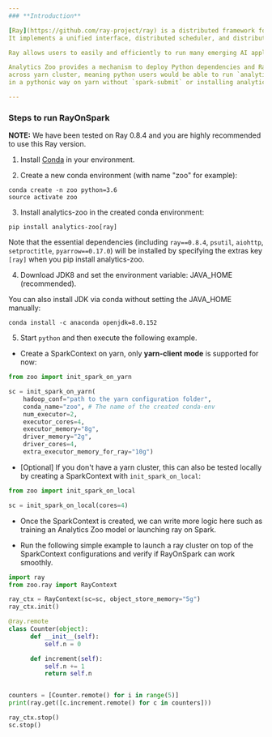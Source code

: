 ```yaml
---
### **Introduction**

[Ray](https://github.com/ray-project/ray) is a distributed framework for emerging AI applications open-sourced by [UC Berkeley RISELab](https://rise.cs.berkeley.edu). 
It implements a unified interface, distributed scheduler, and distributed and fault-tolerant store to address the new and demanding systems requirements for advanced AI technologies. 

Ray allows users to easily and efficiently to run many emerging AI applications, such as deep reinforcement learning using RLlib, scalable hyperparameter search using Ray Tune, automatic program synthesis using AutoPandas, etc.

Analytics Zoo provides a mechanism to deploy Python dependencies and Ray services automatically
across yarn cluster, meaning python users would be able to run `analytics-zoo` or `ray`
in a pythonic way on yarn without `spark-submit` or installing analytics-zoo or ray across all cluster nodes.

---
```

### **Steps to run RayOnSpark**

**NOTE:** We have been tested on Ray 0.8.4 and you are highly recommended to use this Ray version.

1) Install [Conda](https://docs.conda.io/projects/conda/en/latest/commands/install.html) in your environment.

2) Create a new conda environment (with name "zoo" for example):
```
conda create -n zoo python=3.6
source activate zoo
```

3) Install analytics-zoo in the created conda environment:
```
pip install analytics-zoo[ray]
```

Note that the essential dependencies (including `ray==0.8.4`, `psutil`, `aiohttp`, `setproctitle`, `pyarrow==0.17.0`) will be installed by specifying the extras key `[ray]` when you pip install analytics-zoo.

4) Download JDK8 and set the environment variable: JAVA_HOME (recommended).

You can also install JDK via conda without setting the JAVA_HOME manually:

`conda install -c anaconda openjdk=8.0.152`

5) Start `python` and then execute the following example.

- Create a SparkContext on yarn, only __yarn-client mode__ is supported for now:

```python
from zoo import init_spark_on_yarn

sc = init_spark_on_yarn(
    hadoop_conf="path to the yarn configuration folder",
    conda_name="zoo", # The name of the created conda-env
    num_executor=2,
    executor_cores=4,
    executor_memory="8g",
    driver_memory="2g",
    driver_cores=4,
    extra_executor_memory_for_ray="10g")
```

- [Optional] If you don't have a yarn cluster, this can also be tested locally by creating a SparkContext
with `init_spark_on_local`:

```python
from zoo import init_spark_on_local

sc = init_spark_on_local(cores=4)
```

- Once the SparkContext is created, we can write more logic here such as training an Analytics Zoo model
or launching ray on Spark.

- Run the following simple example to launch a ray cluster on top of the SparkContext configurations and verify if RayOnSpark can work smoothly.

```python
import ray
from zoo.ray import RayContext

ray_ctx = RayContext(sc=sc, object_store_memory="5g")
ray_ctx.init()

@ray.remote
class Counter(object):
      def __init__(self):
          self.n = 0

      def increment(self):
          self.n += 1
          return self.n


counters = [Counter.remote() for i in range(5)]
print(ray.get([c.increment.remote() for c in counters]))

ray_ctx.stop()
sc.stop()
```
